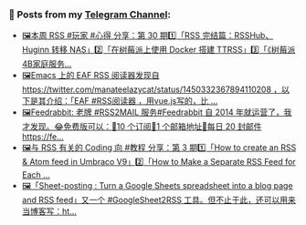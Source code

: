 ### 📰 Posts from my [Telegram Channel](https://t.me/s/aboutrss):
<!-- BLOG-POST-LIST:START -->
- [🖼本周 RSS #玩家 #心得 分享：第 30 期1️⃣「RSS 完结篇：RSSHub、Huginn 转移 NAS」2️⃣「在树莓派上使用 Docker 搭建 TTRSS」3️⃣「《树莓派4B家庭服务...](https://t.me/aboutrss/1125)
- [🖼Emacs 上的 EAF RSS 阅读器发现自 https://twitter.com/manateelazycat/status/1450332367894110208 ，以下是其介绍：「EAF #RSS阅读器 ，用vue.js写的，比 ...](https://t.me/aboutrss/1124)
- [🖼Feedrabbit: 老牌 #RSS2MAIL 服务#Feedrabbit 自 2014 年就运营了，我才发现。😂免费版可以：🔸10 个订阅🔸1 个邮箱地址🔸每日 20 封邮件https://fe...](https://t.me/aboutrss/1123)
- [🖼与 RSS 有关的 Coding 向 #教程 分享：第 3 期1️⃣「How to create an RSS & Atom feed in Umbraco V9」2️⃣「How to Make a Separate RSS Feed for Each ...](https://t.me/aboutrss/1122)
- [🖼「Sheet-posting : Turn a Google Sheets spreadsheet into a blog page and RSS feed」又一个 #GoogleSheet2RSS 工具。但不止于此，还可以用来当博客写：ht...](https://t.me/aboutrss/1121)
<!-- BLOG-POST-LIST:END -->

<!--
**AboutRSS/AboutRSS** is a ✨ _special_ ✨ repository because its `README.md` (this file) appears on your GitHub profile.

Here are some ideas to get you started:

- 🔭 I’m currently working on ...
- 🌱 I’m currently learning ...
- 👯 I’m looking to collaborate on ...
- 🤔 I’m looking for help with ...
- 💬 Ask me about ...
- 📫 How to reach me: ...
- 😄 Pronouns: ...
- ⚡ Fun fact: ...
-->
